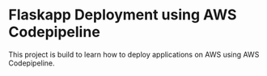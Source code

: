 # Flaskapp Deployment using AWS Codepipeline
This project is build to learn how to deploy applications on AWS using AWS Codepipeline.
